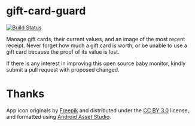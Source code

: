 # gift-card-guard
[![Build Status](https://travis-ci.org/brarcher/gift-card-guard.svg?branch=master)](https://travis-ci.org/brarcher/gift-card-guard)

Manage gift cards, their current values, and an image of the most recent receipt. Never forget
how much a gift card is worth, or be unable to use a gift card because the proof of its
value is lost.

If there is any interest in improving this open source baby monitor, kindly submit a pull request with
proposed changed.

# Thanks

App icon originals by [Freepik](https://www.flaticon.com) and distributed under the [CC BY 3.0](http://creativecommons.org/licenses/by/3.0/) license,
and formatted using [Android Asset Studio](https://romannurik.github.io/AndroidAssetStudio/index.html).
